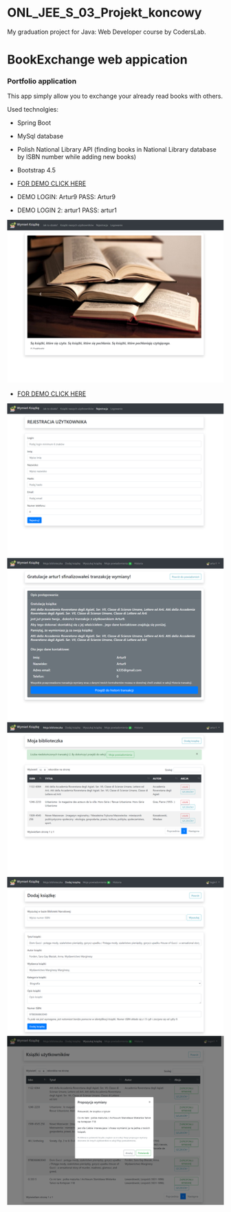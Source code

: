 # ONL_JEE_S_03_Projekt_koncowy
My graduation project for Java: Web Developer course by CodersLab.

# BookExchange web appication

### Portfolio application
This app simply allow you to exchange your already read books with others.

Used technolgies:

* Spring Boot
* MySql database
* Polish National Library API
(finding books in National Library database by ISBN number while adding new books)
* Bootstrap 4.5

* [FOR DEMO CLICK HERE](https://bookexchangeapp.herokuapp.com/)
* DEMO LOGIN: Artur9 PASS: Artur9
* DEMO LOGIN 2: artur1 PASS: artur1

![alt text](https://github.com/Artie821/ONL_JEE_S_03_Projekt_koncowy/blob/master/src/main/webapp/images/screencapture-bookexchangeapp-herokuapp-2021-06-29-12_59_22.jpg)


* [FOR DEMO CLICK HERE](https://bookexchangeapp.herokuapp.com/)

![alt text](https://github.com/Artie821/ONL_JEE_S_03_Projekt_koncowy/blob/master/src/main/webapp/images/screencapture-bookexchangeapp-herokuapp-admin-register-2021-06-29-12_59_41.jpg)
![alt text](https://github.com/Artie821/ONL_JEE_S_03_Projekt_koncowy/blob/master/src/main/webapp/images/screencapture-bookexchangeapp-herokuapp-transaction-confirmation-16-9-2021-06-29-13_06_59.jpg)
![alt text](https://github.com/Artie821/ONL_JEE_S_03_Projekt_koncowy/blob/master/src/main/webapp/images/screencapture-bookexchangeapp-herokuapp-user-dashboard-2021-06-29-13_02_40.jpg)
![alt text](https://github.com/Artie821/ONL_JEE_S_03_Projekt_koncowy/blob/master/src/main/webapp/images/screencapture-bookexchangeapp-herokuapp-user-edit-2021-06-29-13_01_00.jpg)
![alt text](https://github.com/Artie821/ONL_JEE_S_03_Projekt_koncowy/blob/master/src/main/webapp/images/screencapture-bookexchangeapp-herokuapp-user-findbook-2021-06-29-13_01_25.jpg)
